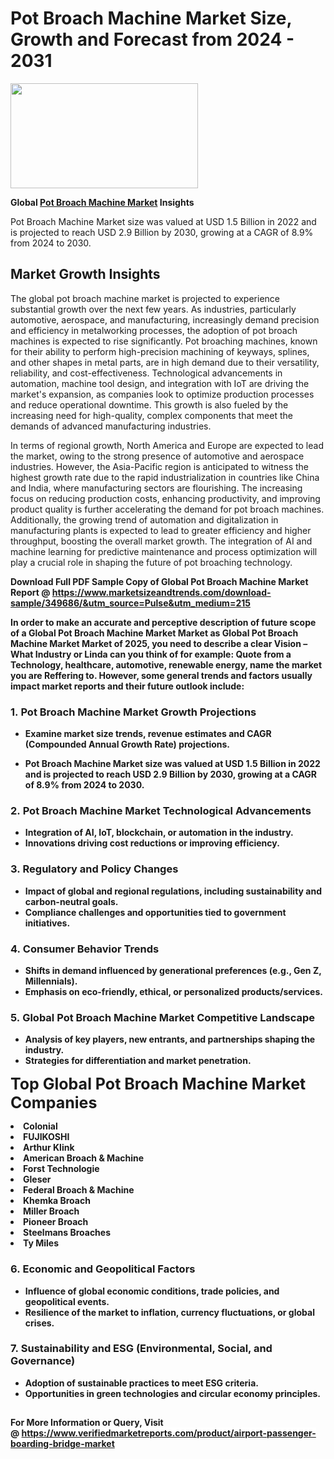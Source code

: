 <H1>Pot Broach Machine Market Size, Growth and Forecast from 2024 - 2031</H1><img class="aligncenter size-medium wp-image-584254" src="https://thirdeyenews.in/wp-content/uploads/2024/09/Global-Market-Research-300x168.jpeg" alt="" width="300" height="168" /><p><strong>Global&nbsp;<a href="https://www.marketsizeandtrends.com/download-sample/349686/&amp;utm_source=Pulse&amp;utm_medium=215">Pot Broach Machine Market</a> Insights</strong></p><p>Pot Broach Machine Market size was valued at USD 1.5 Billion in 2022 and is projected to reach USD 2.9 Billion by 2030, growing at a CAGR of 8.9% from 2024 to 2030.</p><p><h2>Market Growth Insights</h2> <p>The global pot broach machine market is projected to experience substantial growth over the next few years. As industries, particularly automotive, aerospace, and manufacturing, increasingly demand precision and efficiency in metalworking processes, the adoption of pot broach machines is expected to rise significantly. Pot broaching machines, known for their ability to perform high-precision machining of keyways, splines, and other shapes in metal parts, are in high demand due to their versatility, reliability, and cost-effectiveness. Technological advancements in automation, machine tool design, and integration with IoT are driving the market's expansion, as companies look to optimize production processes and reduce operational downtime. This growth is also fueled by the increasing need for high-quality, complex components that meet the demands of advanced manufacturing industries.</p> <p><strong></strong></p> <p>In terms of regional growth, North America and Europe are expected to lead the market, owing to the strong presence of automotive and aerospace industries. However, the Asia-Pacific region is anticipated to witness the highest growth rate due to the rapid industrialization in countries like China and India, where manufacturing sectors are flourishing. The increasing focus on reducing production costs, enhancing productivity, and improving product quality is further accelerating the demand for pot broach machines. Additionally, the growing trend of automation and digitalization in manufacturing plants is expected to lead to greater efficiency and higher throughput, boosting the overall market growth. The integration of AI and machine learning for predictive maintenance and process optimization will play a crucial role in shaping the future of pot broaching technology.</p> <p><strong></p><p><span class=""><strong>Download Full PDF Sample Copy of Global Pot Broach Machine Market Report</strong> @ <a href="https://www.marketsizeandtrends.com/download-sample/349686/&amp;utm_source=Pulse&amp;utm_medium=215" target="_blank">https://www.marketsizeandtrends.com/download-sample/349686/&amp;utm_source=Pulse&amp;utm_medium=215</a></span></p><p>In order to make an accurate and perceptive description of future scope of a Global&nbsp;Pot Broach Machine Market Market as Global&nbsp;Pot Broach Machine Market Market of 2025, you need to describe a clear Vision &ndash; What Industry or Linda can you think of for example: Quote from a Technology, healthcare, automotive, renewable energy, name the market you are Reffering to. However, some general trends and factors usually impact market reports and their future outlook include:</p><h3>1.&nbsp;<strong>Pot Broach Machine Market Growth Projections</strong></h3><ul><li>Examine market size trends, revenue estimates and CAGR (Compounded Annual Growth Rate) projections.</li><li><p>Pot Broach Machine Market size was valued at USD 1.5 Billion in 2022 and is projected to reach USD 2.9 Billion by 2030, growing at a CAGR of 8.9% from 2024 to 2030.</p></li></ul><h3>2.&nbsp;<strong>Pot Broach Machine Market Technological Advancements</strong></h3><ul><li>Integration of AI, IoT, blockchain, or automation in the industry.</li><li>Innovations driving cost reductions or improving efficiency.</li></ul><h3>3.&nbsp;<strong>Regulatory and Policy Changes</strong></h3><ul><li>Impact of global and regional regulations, including sustainability and carbon-neutral goals.</li><li>Compliance challenges and opportunities tied to government initiatives.</li></ul><h3>4.&nbsp;<strong>Consumer Behavior Trends</strong></h3><ul><li>Shifts in demand influenced by generational preferences (e.g., Gen Z, Millennials).</li><li>Emphasis on eco-friendly, ethical, or personalized products/services.</li></ul><h3>5.&nbsp;<strong>Global Pot Broach Machine Market Competitive Landscape</strong></h3><ul><li>Analysis of key players, new entrants, and partnerships shaping the industry.</li><li>Strategies for differentiation and market penetration.</li></ul><p data-pm-slice="1 1 []"><span style="color: inherit; font-family: inherit; font-size: 25px;">Top Global Pot Broach Machine Market Companies</span></p><div class="" data-test-id=""><p><li>Colonial</li><li> FUJIKOSHI</li><li> Arthur Klink</li><li> American Broach & Machine</li><li> Forst Technologie</li><li> Gleser</li><li> Federal Broach & Machine</li><li> Khemka Broach</li><li> Miller Broach</li><li> Pioneer Broach</li><li> Steelmans Broaches</li><li> Ty Miles</li></p></div><h3>6.&nbsp;<strong>Economic and Geopolitical Factors</strong></h3><ul><li>Influence of global economic conditions, trade policies, and geopolitical events.</li><li>Resilience of the market to inflation, currency fluctuations, or global crises.</li></ul><h3>7.&nbsp;<strong>Sustainability and ESG (Environmental, Social, and Governance)</strong></h3><ul><li>Adoption of sustainable practices to meet ESG criteria.</li><li>Opportunities in green technologies and circular economy principles.</li></ul><h2><strong style="font-size: 14px;">For More Information or Query, Visit @&nbsp;</strong><a style="background-color: #ffffff; font-size: 14px;" href="https://www.marketsizeandtrends.com/report/pot-broach-machine-market/" target="_blank">https://www.verifiedmarketreports.com/product/airport-passenger-boarding-bridge-market</a></h2>
